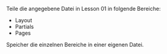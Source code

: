 Teile die angegebene Datei in Lesson 01 in folgende Bereiche:
 
* Layout
* Partials
* Pages

Speicher die einzelnen Bereiche in einer eigenen Datei.